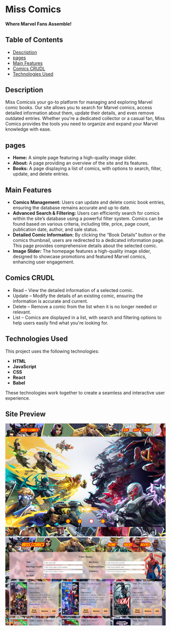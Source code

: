 # Miss Comics
#### Where Marvel Fans Assemble!

##  Table of Contents
- [Description](#description)
- [pages](#pages)
- [Main Features](#main-features)
- [Comics CRUDL](#comics-crudl)
- [Technologies Used](#technologies-used)


## Description
Miss Comicsis your go-to platform for managing and exploring Marvel comic books. Our site allows you to search for Marvel comics, access detailed information about them, update their details, and even remove outdated entries. Whether you're a dedicated collector or a casual fan, Miss Comics provides the tools you need to organize and expand your Marvel knowledge with ease.

## pages
- **Home:** A simple page featuring a high-quality image slider.
- **About:** A page providing an overview of the site and its features.
- **Books:** A page displaying a list of comics, with options to search, filter, update, and delete entries.

## Main Features
- **Comics Management:** Users can update and delete comic book entries, ensuring the database remains accurate and up to date.
- **Advanced Search & Filtering:** Users can efficiently search for comics within the site’s database using a powerful filter system. Comics can be found based on various criteria, including title, price, page count, publication date, author, and sale status.
- **Detailed Comic Information:** By clicking the “Book Details” button or the comics thumbnail, users are redirected to a dedicated information page. This page provides comprehensive details about the selected comic.
- **Image Slider:** The homepage features a high-quality image slider, designed to showcase promotions and featured Marvel comics, enhancing user engagement.


## Comics CRUDL 
- Read – View the detailed information of a selected comic.
- Update – Modify the details of an existing comic, ensuring the information is accurate and current.
- Delete – Remove a comic from the list when it is no longer needed or relevant.
- List – Comics are displayed in a list, with search and filtering options to help users easily find what you're looking for.


## Technologies Used
This project uses the following technologies:

- **HTML** 
- **JavaScript** 
- **CSS** 
- **React** 
- **Babel** 

These technologies work together to create a seamless and interactive user experience.

## Site Preview
![Miss Comics](./assets/img/site-preview.png)
![Miss Comics](./assets/img/site-preview%20list.png)